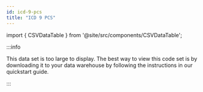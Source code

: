 ```yaml
---
id: icd-9-pcs
title: "ICD 9 PCS"
---
```


import { CSVDataTable } from '@site/src/components/CSVDataTable';


:::info

This data set is too large to display.  The best way to view this code set is by downloading it to your data warehouse by following the instructions in our quickstart guide.

:::


[//]: # (<CSVDataTable csvUrl="https://raw.githubusercontent.com/tuva-health/terminology/main/terminology/terminology__icd_9_cm.csv" />)